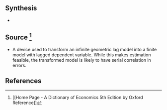 ## Synthesis
- 
## Source [^1]
- A device used to transform an infinite geometric lag model into a finite model with lagged dependent variable. While this makes estimation feasible, the transformed model is likely to have serial correlation in errors.
## References

[^1]: [[Home Page - A Dictionary of Economics 5th Edition by Oxford Reference]]